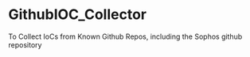 # GithubIOC_Collector
To Collect IoCs from Known Github Repos, including the Sophos github repository
